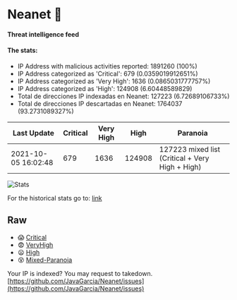 # Neanet :hocho:
#### Threat intelligence feed
#### The stats:

- IP Address with malicious activities reported: 1891260 (100%)
- IP Address categorized as 'Critical':  679 (0.0359019912651%)
- IP Address categorized as 'Very High':  1636 (0.0865031777757%)
- IP Address categorized as 'High':  124908 (6.60448589829)
- Total de direcciones IP indexadas en Neanet:  127223 (6.72689106733%)
- Total de direcciones IP descartadas en Neanet:  1764037 (93.2731089327%)

| Last Update | Critical | Very High | High | Paranoia |
| --- | --- | --- | --- | --- |
| 2021-10-05 16:02:48 | 679 | 1636 | 124908 | 127223 mixed list (Critical + Very High + High)|

![Stats](https://docs.google.com/spreadsheets/d/e/2PACX-1vSnaNMIXVabIpDJjufMlzH7poXnshF3mgd8Is1g9ytUEzVsP5my4Trn8f-xkoLLQ38xpL3HtmUexLo6/pubchart?oid=501124687&format=image)

For the historical stats go to: [link](/stats.csv)
## Raw
- :scream: [Critical](https://raw.githubusercontent.com/JavaGarcia/Neanet/master/blacklists/neanet_critical.txt)
- :fearful: [VeryHigh](https://raw.githubusercontent.com/JavaGarcia/Neanet/master/blacklists/neanet_veryHigh.txtt)
- :frowning: [High](https://raw.githubusercontent.com/JavaGarcia/Neanet/master/blacklists/neanet_high.txt)
- :dizzy_face: [Mixed-Paranoia](https://raw.githubusercontent.com/JavaGarcia/Neanet/master/blacklists/neanet_all.txt)


Your IP is indexed? You may request to takedown. [https://github.com/JavaGarcia/Neanet/issues](https://github.com/JavaGarcia/Neanet/issues)

































































































































































































































































































































































































































































































































































































































































































































































































































































































































































































































































































































































































































































































































































































































































































































































































































































































































































































































































































































































































































































































































































































































































































































































































































































































































































































































































































































































































































































































































































































































































































































































































































































































































































































































































































































































































































































































































































































































































































































































































































































































































































































































































































































































































































































































































































































































































































































































































































































































































































































































































































































































































































































































































































































































































































































































































































































































































































































































































































































































































































































































































































































































































































































































































































































































































































































































































































































































































































































































































































































































































































































































































































































































































































































































































































































































































































































































































































































































































































































































































































































































































































































































































































































































































































































































































































































































































































































































































































































































































































































































































































































































































































































































































































































































































